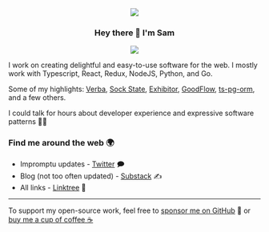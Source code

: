 <div align="center">
  <img src="https://user-images.githubusercontent.com/10605534/229347468-19e0360b-546f-4198-8f5f-3fa1e07fc2a5.png" />
</div>

<div align="center">
  <h3>Hey there 👋 I'm Sam</h3>
  <img src="https://komarev.com/ghpvc/?username=samhuk&style=flat" />
</div>

I work on creating delightful and easy-to-use software for the web. I mostly work with Typescript, React, Redux, NodeJS, Python, and Go.

Some of my highlights: [Verba](https://github.com/samhuk/verba), [Sock State](https://github.com/samhuk/sock-state), [Exhibitor](https://github.com/samhuk/exhibitor), [GoodFlow](https://github.com/samhuk/good-flow), [ts-pg-orm](https://github.com/samhuk/ts-pg-orm), and a few others.

I could talk for hours about developer experience and expressive software patterns 👨‍💻

### Find me around the web 🌍

* Impromptu updates - [Twitter](https://twitter.com/thesamhuk) 🗩
* Blog (not too often updated) - [Substack](https://samhuk.substack.com) ✍️
* All links - [Linktree](https://linktr.ee/samhuk) 🌳

---

To support my open-source work, feel free to [sponsor me on GitHub](https://github.com/sponsors/samhuk) 💙 or [buy me a cup of coffee ☕](https://www.buymeacoffee.com/samhuk)
